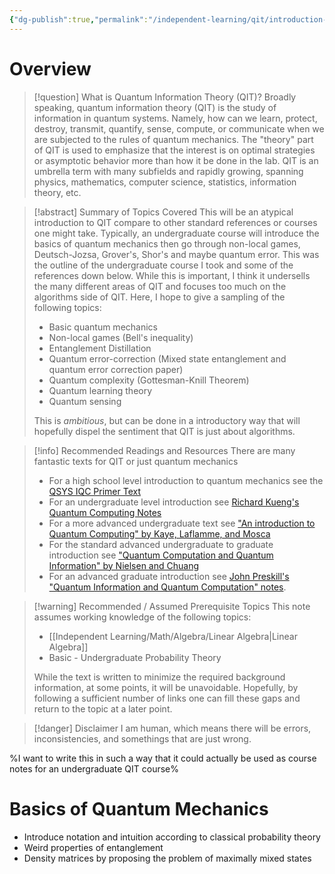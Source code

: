 ```yaml
---
{"dg-publish":true,"permalink":"/independent-learning/qit/introduction-to-quantum-information-theory/","created":"2025-03-14T19:49:35.777-06:00","updated":"2025-03-16T17:41:27.000-06:00"}
---
```


# Overview

> [!question] What is Quantum Information Theory (QIT)?
> Broadly speaking, quantum information theory (QIT) is the study of information in quantum systems. Namely, how can we learn, protect, destroy, transmit, quantify, sense, compute, or communicate when we are subjected to the rules of quantum mechanics. The "theory" part of QIT is used to emphasize that the interest is on optimal strategies or asymptotic behavior more than how it be done in the lab. QIT is an umbrella term with many subfields and rapidly growing, spanning physics, mathematics, computer science, statistics, information theory, etc.

> [!abstract] Summary of Topics Covered
> This will be an atypical introduction to QIT compare to other standard references or courses one might take. Typically, an undergraduate course will introduce the basics of quantum mechanics then go through non-local games, Deutsch-Jozsa, Grover's, Shor's and maybe quantum error. This was the outline of the undergraduate course I took and some of the references down below. While this is important, I think it undersells the many different areas of QIT and focuses too much on the algorithms side of QIT. Here, I hope to give a sampling of the following topics:
> - Basic quantum mechanics
> - Non-local games (Bell's inequality)
> - Entanglement Distillation
> - Quantum error-correction (Mixed state entanglement and quantum error correction paper)
> - Quantum complexity (Gottesman-Knill Theorem)
> - Quantum learning theory
> - Quantum sensing
>   
> This is *ambitious*, but can be done in a introductory way that will hopefully dispel the sentiment that QIT is just about algorithms.

> [!info] Recommended Readings and Resources
> There are many fantastic texts for QIT or just quantum mechanics
> - For a high school level introduction to quantum mechanics see the [QSYS IQC Primer Text](https://uwaterloo.ca/institute-for-quantum-computing/sites/default/files/uploads/files/mathematics_qm_v23_qsys.pdf)
> - For an undergraduate level introduction see [Richard Kueng's Quantum Computing Notes](https://www.jku.at/fileadmin/gruppen/180/2024_kueng_quantum_computing.pdf)
> - For a more advanced undergraduate text see ["An introduction to Quantum Computing" by Kaye, Laflamme, and Mosca](https://books.google.com/books/about/An_Introduction_to_Quantum_Computing.html?id=gLFQAAAAMAAJ)
> - For the standard advanced undergraduate to graduate introduction see ["Quantum Computation and Quantum Information" by Nielsen and Chuang](https://www.cambridge.org/highereducation/books/quantum-computation-and-quantum-information/01E10196D0A682A6AEFFEA52D53BE9AE)
> - For an advanced graduate introduction see [John Preskill's "Quantum Information and Quantum Computation" notes](https://www.lorentz.leidenuniv.nl/quantumcomputers/literature/preskill_1_to_6.pdf).


> [!warning] Recommended / Assumed Prerequisite Topics
> This note assumes working knowledge of the following topics:
> - [[Independent Learning/Math/Algebra/Linear Algebra\|Linear Algebra]]
> - Basic - Undergraduate Probability Theory
>
> While the text is written to minimize the required background information, at some points, it will be unavoidable. Hopefully, by following a sufficient number of links one can fill these gaps and return to the topic at a later point.

> [!danger] Disclaimer
> I am human, which means there will be errors, inconsistencies, and somethings that are just wrong.

%I want to write this in such a way that it could actually be used as course notes for an undergraduate QIT course%
# Basics of Quantum Mechanics

- Introduce notation and intuition according to classical probability theory
- Weird properties of entanglement
- Density matrices by proposing the problem of maximally mixed states

